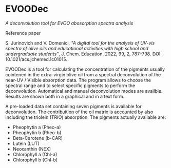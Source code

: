 # EVOODec
*A deconvolution tool for EVOO abosorption spectra analysis*

Reference paper

S. Jurinovich and V. Domenici, *"A digital tool for the analysis of UV-vis spectra of olive oils and educational activities with high school and undergraduate students"*, J. Chem. Education,  2022, 99, 2, 787–798. DOI: 10.1021/acs.jchemed.1c01015.

EVOODec is a tool for calculating the concentration of the pigments usually 
cointened in the extra-virgin olive oil from a spectral deconvolution
of the near-UV / Visible absorption data. The program allows to choose the
spectral range and to select specific pigments to perform the deconvolution.
Automatical and manual deconvolution modes are availble. Results are shown both
in a graphical and in a text form.

A pre-loaded data set containing seven pigments is available for deconvolution.
The contribuition of the oil matrix is accounted by also including the
triolein (TRIO) absorption. The pigments actually available are:
* Pheophytin a (Pheo-a)
* Pheophytin b (Pheo-b)
* Beta-Carotene (b-CAR)
* Lutein (LUT)
* Neoxanthin (NEX)
* Chlorophyll a (Chl-a)
* Chlorophyll b (Chl-b)
